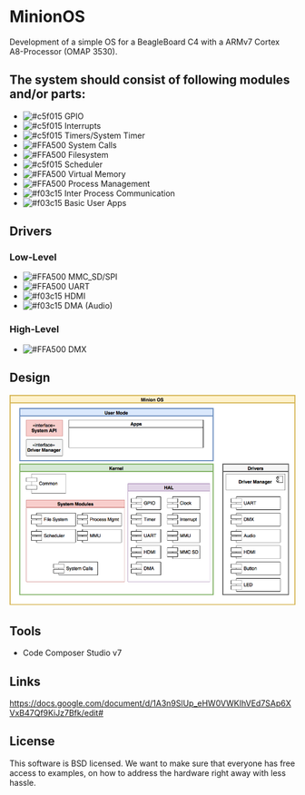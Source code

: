 # MinionOS

Development of a simple OS for a BeagleBoard C4 with a ARMv7 Cortex A8-Processor (OMAP 3530). 

## The system should consist of following modules and/or parts:
* ![#c5f015](https://placehold.it/15/c5f015/000000?text=+) GPIO 
* ![#c5f015](https://placehold.it/15/c5f015/000000?text=+) Interrupts 
* ![#c5f015](https://placehold.it/15/c5f015/000000?text=+) Timers/System Timer 
* ![#FFA500](https://placehold.it/15/FFA500/000000?text=+) System Calls
* ![#FFA500](https://placehold.it/15/FFA500/000000?text=+) Filesystem
* ![#c5f015](https://placehold.it/15/c5f015/000000?text=+) Scheduler 
* ![#FFA500](https://placehold.it/15/FFA500/000000?text=+) Virtual Memory 
* ![#FFA500](https://placehold.it/15/FFA500/000000?text=+) Process Management
* ![#f03c15](https://placehold.it/15/f03c15/000000?text=+) Inter Process Communication
* ![#f03c15](https://placehold.it/15/f03c15/000000?text=+) Basic User Apps 

## Drivers
### Low-Level
* ![#FFA500](https://placehold.it/15/FFA500/000000?text=+) MMC_SD/SPI
* ![#FFA500](https://placehold.it/15/FFA500/000000?text=+) UART 
* ![#f03c15](https://placehold.it/15/f03c15/000000?text=+) HDMI 
* ![#f03c15](https://placehold.it/15/f03c15/000000?text=+) DMA (Audio) 

### High-Level
* ![#FFA500](https://placehold.it/15/FFA500/000000?text=+) DMX 

## Design
![ArchDesign](Documentation/MinionOS%20Schema.png "Minion OS Architecture Design")

## Tools
* Code Composer Studio v7

## Links
https://docs.google.com/document/d/1A3n9SlUp_eHW0VWKIhVEd7SAp6XVxB47Qf9KiJz7Bfk/edit#

## License
This software is BSD licensed. We want to make sure that everyone has free access to examples, on how to address the hardware right away with less hassle.
